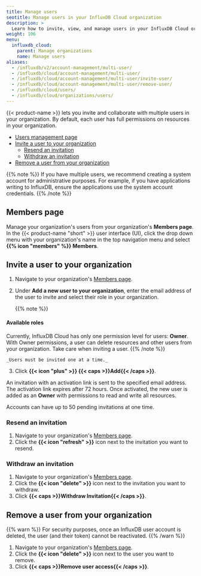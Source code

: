 ```yaml
---
title: Manage users
seotitle: Manage users in your InfluxDB Cloud organization
description: >
  Learn how to invite, view, and manage users in your InfluxDB Cloud organization.
weight: 106
menu:
  influxdb_cloud:
    parent: Manage organizations
    name: Manage users
aliases:
  - /influxdb/v2/account-management/multi-user/
  - /influxdb/cloud/account-management/multi-user/
  - /influxdb/cloud/account-management/multi-user/invite-user/
  - /influxdb/cloud/account-management/multi-user/remove-user/
  - /influxdb/cloud/users/
  - /influxdb/cloud/organizations/users/
---
```


{{< product-name >}} lets you invite and collaborate with multiple users in your organization.
By default, each user has full permissions on resources in your organization.

- [Users management page](#users-management-page)
- [Invite a user to your organization](#invite-a-user-to-your-organization)
  - [Resend an invitation](#resend-an-invitation)
  - [Withdraw an invitation](#withdraw-an-invitation)
- [Remove a user from your organization](#remove-a-user-from-your-organization)

{{% note %}}
If you have multiple users, we recommend creating a system account for administrative purposes.
For example, if you have applications writing to InfluxDB, ensure the applications
use the system account credentials.
{{% /note %}}

## Members page

Manage your organization's users from your organization's **Members page**.
In the {{< product-name "short" >}} user interface (UI), click the drop down
menu with your organization's name in the top navigation menu and select
**{{% icon "members" %}} Members**.

## Invite a user to your organization

1.  Navigate to your organization's [Members page](#members-page).
2.  Under **Add a new user to your organization**, enter the email address of
    the user to invite and select their role in your organization.

    {{% note %}}
#### Available roles
Currently, InfluxDB Cloud has only one permission level for users: **Owner**.
With Owner permissions, a user can delete resources and other users from your organization.
Take care when inviting a user.
{{% /note %}}

    _Users must be invited one at a time._
3.  Click **{{< icon "plus" >}} {{< caps >}}Add{{< /caps >}}**.

An invitation with an activation link is sent to the specified email address.
The activation link expires after 72 hours.
Once activated, the new user is added as an **Owner** with permissions to read and write all resources.

Accounts can have up to 50 pending invitations at one time.

### Resend an invitation

1.  Navigate to your organization's [Members page](#members-page).
2.  Click the **{{< icon "refresh" >}}** icon next to the invitation you want to resend.

### Withdraw an invitation

1.  Navigate to your organization's [Members page](#members-page).
2.  Click the **{{< icon "delete" >}}** icon next to the invitation you want to withdraw.
3.  Click **{{< caps >}}Withdraw Invitation{{< /caps >}}**.

## Remove a user from your organization

{{% warn %}}
For security purposes, once an InfluxDB user account is deleted, the user (and their token) cannot be reactivated.
{{% /warn %}} 

1.  Navigate to your organization's [Members page](#members-page).
2.  Click the **{{< icon "delete" >}}** icon next to the user you want to remove.
3.  Click **{{< caps >}}Remove user access{{< /caps >}}**.
